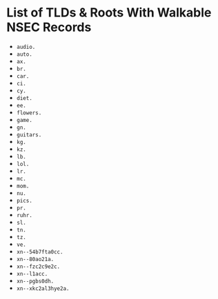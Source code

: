 # List of TLDs & Roots With Walkable NSEC Records

* `audio.`
* `auto.`
* `ax.`
* `br.`
* `car.`
* `ci.`
* `cy.`
* `diet.`
* `ee.`
* `flowers.`
* `game.`
* `gn.`
* `guitars.`
* `kg.`
* `kz.`
* `lb.`
* `lol.`
* `lr.`
* `mc.`
* `mom.`
* `nu.`
* `pics.`
* `pr.`
* `ruhr.`
* `sl.`
* `tn.`
* `tz.`
* `ve.`
* `xn--54b7fta0cc.`
* `xn--80ao21a.`
* `xn--fzc2c9e2c.`
* `xn--l1acc.`
* `xn--pgbs0dh.`
* `xn--xkc2al3hye2a.`
